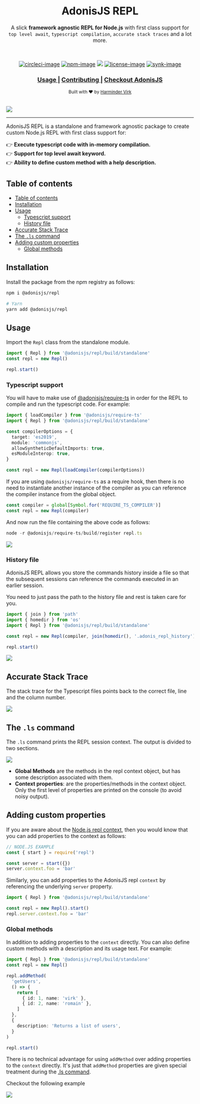 <div align="center">
  <h1> AdonisJS REPL </h1>
  <p>A slick <strong>framework agnostic REPL for Node.js</strong> with first class support for <br /> <code>top level await</code>, <code>typescript compilation</code>, <code>accurate stack traces</code> and a lot more.</p>
</div>

<br />

<div align="center">

[![circleci-image]][circleci-url] [![npm-image]][npm-url] ![][typescript-image] [![license-image]][license-url] [![synk-image]][synk-url]

</div>

<div align="center">
  <h3>
    <a href="#installation">
      Usage
    </a>
    <span> | </span>
    <a href="CONTRIBUTING.md">
      Contributing
    </a>
    <span> | </span>
    <a href="https://preview.adonisjs.com">
      Checkout AdonisJS
    </a>
  </h3>
</div>

<div align="center">
  <sub>Built with ❤︎ by <a href="https://github.com/thetutlage">Harminder Virk</a>
</div>

<br />

![](./assets/imports_and_await.png)

<hr />

AdonisJS REPL is a standalone and framework agnostic package to create custom Node.js REPL with first class support for:

<p>
👉 <strong>Execute typescript code with in-memory compilation.</strong>	<br />
👉 <strong> Support for top level await keyword. </strong><br />
👉 <strong> Ability to define custom method with a help description. </strong><br />
</p>

<!-- START doctoc generated TOC please keep comment here to allow auto update -->
<!-- DON'T EDIT THIS SECTION, INSTEAD RE-RUN doctoc TO UPDATE -->
## Table of contents

- [Table of contents](#table-of-contents)
- [Installation](#installation)
- [Usage](#usage)
	- [Typescript support](#typescript-support)
	- [History file](#history-file)
- [Accurate Stack Trace](#accurate-stack-trace)
- [The `.ls` command](#the-ls-command)
- [Adding custom properties](#adding-custom-properties)
	- [Global methods](#global-methods)

<!-- END doctoc generated TOC please keep comment here to allow auto update -->

## Installation

Install the package from the npm registry as follows:

```sh
npm i @adonisjs/repl

# Yarn
yarn add @adonisjs/repl
```

## Usage

Import the `Repl` class from the standalone module.

```ts
import { Repl } from '@adonisjs/repl/build/standalone'
const repl = new Repl()

repl.start()
```

### Typescript support

You will have to make use of [@adonisjs/require-ts](https://npm.im/@adonisjs/require-ts) in order for the REPL to compile and run the typescript code. For example:

```ts
import { loadCompiler } from '@adonisjs/require-ts'
import { Repl } from '@adonisjs/repl/build/standalone'

const compilerOptions = {
  target: 'es2019',
  module: 'commonjs',
  allowSyntheticDefaultImports: true,
  esModuleInterop: true,
}

const repl = new Repl(loadCompiler(compilerOptions))
```

If you are using `@adonisjs/require-ts` as a require hook, then there is no need to instantiate another instance of the compiler as you can reference the compiler instance from the global object.

```ts
const compiler = global[Symbol.for('REQUIRE_TS_COMPILER')]
const repl = new Repl(compiler)
```

And now run the file containing the above code as follows:

```ts
node -r @adonisjs/require-ts/build/register repl.ts
```

![](./assets/typescript.png)

### History file

AdonisJS REPL allows you store the commands history inside a file so that the subsequent sessions can reference the commands executed in an earlier session.

You need to just pass the path to the history file and rest is taken care for you.

```ts
import { join } from 'path'
import { homedir } from 'os'
import { Repl } from '@adonisjs/repl/build/standalone'

const repl = new Repl(compiler, join(homedir(), '.adonis_repl_history'))

repl.start()
```

![](./assets/history.gif)

## Accurate Stack Trace

The stack trace for the Typescript files points back to the correct file, line and the column number.

![](./assets/stack-trace.png)

## The `.ls` command

The `.ls` command prints the REPL session context. The output is divided to two sections.

![](./assets/ls-command.png)

- **Global Methods** are the methods in the repl context object, but has some description associated with them.
- **Context properties**: are the properties/methods in the context object. Only the first level of properties are printed on the console (to avoid noisy output).

## Adding custom properties

If you are aware about the [Node.js repl context](https://nodejs.org/dist/latest-v14.x/docs/api/repl.html#repl_global_and_local_scope), then you would know that you can add properties to the context as follows:

```ts
// NODE.JS EXAMPLE
const { start } = require('repl')

const server = start({})
server.context.foo = 'bar'
```

Similarly, you can add properties to the AdonisJS repl `context` by referencing the underlying `server` property.

```ts
import { Repl } from '@adonisjs/repl/build/standalone'

const repl = new Repl().start()
repl.server.context.foo = 'bar'
```

### Global methods

In addition to adding properties to the `context` directly. You can also define custom methods with a description and its usage text. For example:

```ts
import { Repl } from '@adonisjs/repl/build/standalone'
const repl = new Repl()

repl.addMethod(
  'getUsers',
  () => {
    return [
      { id: 1, name: 'virk' },
      { id: 2, name: 'romain' },
    ]
  },
  {
    description: 'Returns a list of users',
  }
)

repl.start()
```

There is no technical advantage for using `addMethod` over adding properties to the `context` directly. It's just that `addMethod` properties are given special treatment during the [.ls command](#ls-command).

Checkout the following example

![](./assets/context-behavior.png)

[circleci-image]: https://img.shields.io/circleci/project/github/adonisjs/repl/master.svg?style=for-the-badge&logo=circleci
[circleci-url]: https://circleci.com/gh/adonisjs/repl 'circleci'

[typescript-image]: https://img.shields.io/badge/Typescript-294E80.svg?style=for-the-badge&logo=typescript
[typescript-url]: "typescript"

[npm-image]: https://img.shields.io/npm/v/@adonisjs/repl.svg?style=for-the-badge&logo=npm
[npm-url]: https://npmjs.org/package/@adonisjs/repl 'npm'

[license-image]: https://img.shields.io/npm/l/@adonisjs/repl?color=blueviolet&style=for-the-badge
[license-url]: LICENSE.md 'license'

[synk-image]: https://img.shields.io/snyk/vulnerabilities/github/adonisjs/repl?label=Synk%20Vulnerabilities&style=for-the-badge
[synk-url]: https://snyk.io/test/github/adonisjs/repl?targetFile=package.json "synk"
